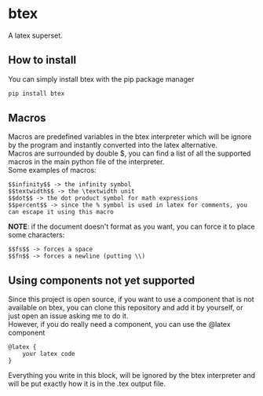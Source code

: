 # btex

A latex superset.

## How to install

You can simply install btex with the pip package manager
```python
pip install btex
```

## Macros

Macros are predefined variables in the btex interpreter which will be ignore by the program and instantly converted into the latex alternative.\
Macros are surrounded by double $, you can find a list of all the supported macros in the main python file of the interpreter.
\
Some examples of macros:
```
$$infinity$$ -> the infinity symbol
$$textwidth$$ -> the \textwidth unit
$$dot$$ -> the dot product symbol for math expressions
$$percent$$ -> since the % symbol is used in latex for comments, you can escape it using this macro
```

**NOTE**: if the document doesn't format as you want, you can force it to place some characters:
```
$$fs$$ -> forces a space
$$fn$$ -> forces a newline (putting \\)
```

## Using components not yet supported

Since this project is open source, if you want to use a component that is not available on btex, you can clone this repository and add it by yourself, or just open an issue asking me to do it. \
However, if you do really need a component, you can use the @latex component
```
@latex {
    your latex code
}
```
Everything you write in this block, will be ignored by the btex interpreter and will be put exactly how it is in the .tex output file.